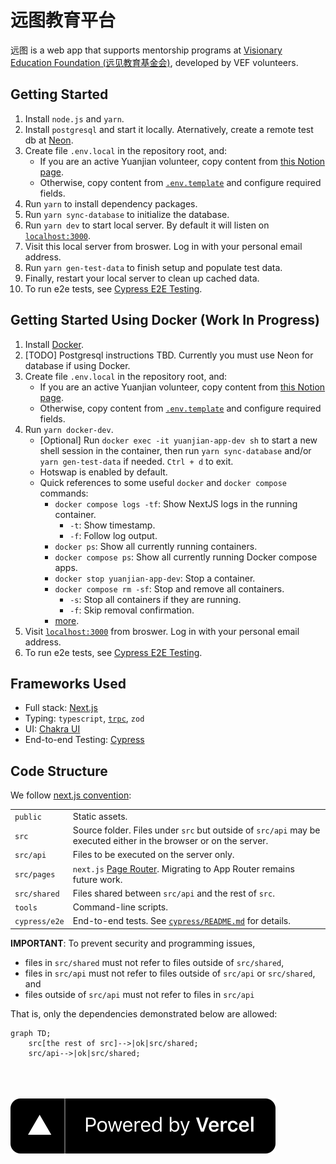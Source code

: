 # 远图教育平台

远图 is a web app that supports mentorship programs at [Visionary Education Foundation (远见教育基金会)](http://yuanjian.org),
developed by VEF volunteers.

## Getting Started

1. Install `node.js` and `yarn`.
1. Install `postgresql` and start it locally. Aternatively, create a remote test db at [Neon](http://neon.tech).
1. Create file `.env.local` in the repository root, and:
   - If you are an active Yuanjian volunteer, copy content from [this Notion page](https://www.notion.so/yuanjian/env-local-fde6a9fbc7854a5da2a08425b6562724).
   - Otherwise, copy content from [`.env.template`](.env.template) and configure required fields.
1. Run `yarn` to install dependency packages.
1. Run `yarn sync-database` to initialize the database.
1. Run `yarn dev` to start local server. By default it will listen on [`localhost:3000`](http://localhost:3000).
1. Visit this local server from broswer. Log in with your personal email address.
1. Run `yarn gen-test-data` to finish setup and populate test data.
1. Finally, restart your local server to clean up cached data.
1. To run e2e tests, see [Cypress E2E Testing](./cypress/README.md).

## Getting Started Using Docker (Work In Progress)

1. Install [Docker](https://www.docker.com/).
1. [TODO] Postgresql instructions TBD. Currently you must use Neon for database if using Docker.
1. Create file `.env.local` in the repository root, and:
    - If you are an active Yuanjian volunteer, copy content from [this Notion page](https://www.notion.so/yuanjian/env-local-fde6a9fbc7854a5da2a08425b6562724).
    - Otherwise, copy content from [`.env.template`](.env.template) and configure required fields.
1. Run `yarn docker-dev`.
    - [Optional] Run `docker exec -it yuanjian-app-dev sh` to start a new shell session in the
    container, then run `yarn sync-database` and/or `yarn gen-test-data` if needed. `Ctrl + d` to
    exit.
    - Hotswap is enabled by default.
    - Quick references to some useful `docker` and `docker compose` commands:
        - `docker compose logs -tf`: Show NextJS logs in the running container.
            - `-t`: Show timestamp.
            - `-f`: Follow log output.
        - `docker ps`: Show all currently running containers.
        - `docker compose ps`: Show all currently running Docker compose apps.
        - `docker stop yuanjian-app-dev`: Stop a container.
        - `docker compose rm -sf`: Stop and remove all containers.
            - `-s`: Stop all containers if they are running.
            - `-f`: Skip removal confirmation.
        - [more](https://docs.docker.com/engine/reference/commandline/cli/).
1. Visit [`localhost:3000`](http://localhost:3000) from broswer. Log in with your personal email address.
1. To run e2e tests, see [Cypress E2E Testing](./cypress/README.md).

## Frameworks Used

- Full stack: [Next.js](https://nextjs.org/)
- Typing: `typescript`, [`trpc`](https://trpc.io/), `zod`
- UI: [Chakra UI](https://chakra-ui.com/)
- End-to-end Testing: [Cypress](https://www.cypress.io/)

## Code Structure

We follow [next.js convention](https://nextjs.org/docs/getting-started/project-structure#top-level-folders):

|  |  |
|---|---|
| `public` | Static assets. |
| `src` | Source folder. Files under `src` but outside of `src/api` may be executed either in the browser or on the server. |
| `src/api` | Files to be executed on the server only. |
| `src/pages` | `next.js` [Page Router](https://nextjs.org/docs/pages/building-your-application/routing). Migrating to App Router remains future work. |
| `src/shared` | Files shared between `src/api` and the rest of `src`. |
| `tools` | Command-line scripts. |
| `cypress/e2e` | End-to-end tests. See [`cypress/README.md`](cypress/README.md) for details. |

**IMPORTANT**: To prevent security and programming issues,

* files in `src/shared` must not refer to files outside of `src/shared`,
* files in `src/api` must not refer to files outside of `src/api` or `src/shared`, and
* files outside of `src/api` must not refer to files in `src/api`

That is, only the dependencies demonstrated below are allowed:

```mermaid
graph TD;
    src[the rest of src]-->|ok|src/shared;
    src/api-->|ok|src/shared;
```

<br>
<br>
<br>
<div class="vercel banner">
<a href="https://vercel.com/?utm_source=yuanjian&utm_campaign=oss">
  <Img src="./public/img/vercel-banner.svg" alt="Vercel Banner" />
</a>
</div>

